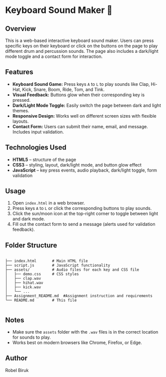 # Keyboard Sound Maker 🎹

## Overview
This is a web-based interactive keyboard sound maker. Users can press specific keys on their keyboard or click on the buttons on the page to play different drum and percussion sounds. The page also includes a dark/light mode toggle and a contact form for interaction.

## Features
- **Keyboard Sound Game:** Press keys `A` to `L` to play sounds like Clap, Hi-Hat, Kick, Snare, Boom, Ride, Tom, and Tink.  
- **Visual Feedback:** Buttons glow when their corresponding key is pressed.  
- **Dark/Light Mode Toggle:** Easily switch the page between dark and light themes.  
- **Responsive Design:** Works well on different screen sizes with flexible layouts.  
- **Contact Form:** Users can submit their name, email, and message. Includes input validation.

## Technologies Used
- **HTML5** – structure of the page  
- **CSS3** – styling, layout, dark/light mode, and button glow effect  
- **JavaScript** – key press events, audio playback, dark/light toggle, form validation  

## Usage
1. Open `index.html` in a web browser.  
2. Press keys `A` to `L` or click the corresponding buttons to play sounds.  
3. Click the sun/moon icon at the top-right corner to toggle between light and dark mode.  
4. Fill out the contact form to send a message (alerts used for validation feedback).  

## Folder Structure
```

├── index.html       # Main HTML file
├── script.js        # JavaScript functionality
├── assets/          # Audio files for each key and CSS file
│   ├── demo.css     # CSS styles
│   ├── clap.wav
│   ├── hihat.wav
│   ├── kick.wav
│   └── ...
├── Assignment_README.md  #Assignment instruction and requirements
└── README.md        # This file


```

## Notes
- Make sure the `assets` folder with the `.wav` files is in the correct location for sounds to play.  
- Works best on modern browsers like Chrome, Firefox, or Edge.  

## Author
Robel Biruk
